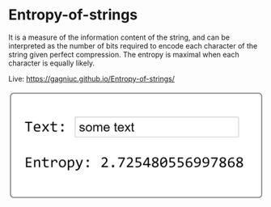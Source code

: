 # Entropy-of-strings

It is a measure of the information content of the string, and can be interpreted as the number of bits required to encode each character of the string given perfect compression. The entropy is maximal when each character is equally likely.

Live: https://gagniuc.github.io/Entropy-of-strings/

![screenshot](https://github.com/Gagniuc/Entropy-of-strings/blob/main/text_entropy.png?raw=true)
